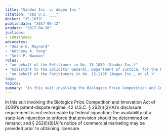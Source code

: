 ```yaml
---
title: "Sandoz Inc. v. Amgen Inc."
citation: "582 U.S. ___"
docket: "15-1039"
publishdate: "2017-06-12"
argdate: "2017-04-26"
justices:
- 1991thomas
advocates:
- "Deane E. Maynard"
- "Anthony A. Yang"
- "Seth P. Waxman"
roles:
- "on behalf of the Petitioner in No. 15-1039 (Sandoz Inc.)"
- "Assistant to the Solicitor General, Department of Justice, for the United States, as amicus curiae, supporting the Petitioner in No. 15-1039 (Sandoz Inc.)"
- "on behalf of the Petitioners in No. 15-1195 (Amgen Inc., et al.)"
tags:
topics:
summary: "In this suit involving the Biologics Price Competition and Innovation Act of 2009’s patent-dispute regime, 42 U.S.C. § 262(l)(2)(A)’s disclosure requirement is not enforceable by federal injunction; the availability of a state-law injunction to enforce that provision should be determined on remand; and § 262(l)(8)(A)’s notice of commercial marketing may be provided prior to obtaining licensure."
---
```

In this suit involving the Biologics Price Competition and Innovation Act of 2009’s patent-dispute regime, 42 U.S.C. § 262(l)(2)(A)’s disclosure requirement is not enforceable by federal injunction; the availability of a state-law injunction to enforce that provision should be determined on remand; and § 262(l)(8)(A)’s notice of commercial marketing may be provided prior to obtaining licensure.

